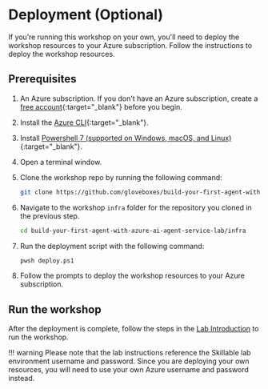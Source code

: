 # Deployment (Optional)

If you’re running this workshop on your own, you'll need to deploy the workshop resources to your Azure subscription. Follow the instructions to deploy the workshop resources.

## Prerequisites

1. An Azure subscription. If you don't have an Azure subscription, create a [free account](https://azure.microsoft.com/free/){:target="_blank"} before you begin.
2. Install the [Azure CLI](https://docs.microsoft.com/cli/azure/install-azure-cli){:target="_blank"}.
3. Install [Powershell 7 (supported on Windows, macOS, and Linux)](https://learn.microsoft.com/powershell/scripting/install/installing-powershell){:target="_blank"}.
4. Open a terminal window.
5. Clone the workshop repo by running the following command:

    ```bash
    git clone https://github.com/gloveboxes/build-your-first-agent-with-azure-ai-agent-service-lab.git
    ```

6. Navigate to the workshop `infra` folder for the repository you cloned in the previous step.

    ```bash
    cd build-your-first-agent-with-azure-ai-agent-service-lab/infra
    ```

7. Run the deployment script with the following command:

    ```bash
    pwsh deploy.ps1
    ```

8. Follow the prompts to deploy the workshop resources to your Azure subscription.

## Run the workshop

After the deployment is complete, follow the steps in the [Lab Introduction](./lab_introduction.md) to run the workshop. 

!!! warning
    Please note that the lab instructions reference the Skillable lab environment username and password. Since you are deploying your own resources, you will need to use your own Azure username and password instead.
